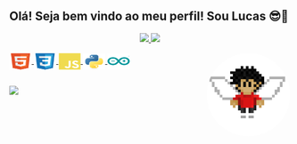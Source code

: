 ## Olá! Seja bem vindo ao meu perfil! Sou Lucas 😎🎉
<div align="center">
  <a href="#">
    <img height="140em" src="https://github-readme-stats.vercel.app/api?username=Lusques&show_icons=true&theme=monokai&include_all_commits=true&count_private=true" />
  </a>
  <a href="#">
    <img height="140em" src="https://github-readme-stats.vercel.app/api/top-langs/?username=Lusques&layout=compact&langs_count=7&theme=monokai" />
  </a>
</div>
<div style="display: inline_block"><br>
  <a href="#">
    <img align="center" alt="Lusques-HTML" height="30" width="40" src="https://raw.githubusercontent.com/devicons/devicon/master/icons/html5/html5-original.svg">
  </a>
  <a href="#">
    <img align="center" alt="Lusques-CSS" height="30" width="40" src="https://raw.githubusercontent.com/devicons/devicon/master/icons/css3/css3-original.svg">
  </a>
  <a href="#">
    <img align="center" alt="Lusques-Js" height="30" width="40" src="https://raw.githubusercontent.com/devicons/devicon/master/icons/javascript/javascript-plain.svg">
  </a>
  <a href="#">
    <img align="center" alt="Lusques-Python" height="30" width="40" src="https://raw.githubusercontent.com/devicons/devicon/master/icons/python/python-original.svg">
  </a>
  <a href="#">
    <img align="center" alt="Lusques-Python" height="30" width="40" src="https://github.com/devicons/devicon/blob/master/icons/arduino/arduino-original.svg">
  </a>
  <a href="#">
    <img align="right" alt="lusques-pic" height="150" style="border-radius:50%" src="lusques_voo.gif">
  </a>
</div>
</a>

##

<div>
  <a href="https://www.linkedin.com/in/lucas-carlos-76aba0165/" target="_blank"><img src="https://img.shields.io/badge/-LinkedIn-%230077B5?style=for-the-badge&logo=linkedin&logoColor=white" target="_blank"></a>
</div>
<!--
**Lusques/Lusques** is a ✨ _special_ ✨ repository because its `README.md` (this file) appears on your GitHub profile.

Here are some ideas to get you started:

- 🔭 I’m currently working on ...
- 🌱 I’m currently learning ...
- 👯 I’m looking to collaborate on ...
- 🤔 I’m looking for help with ...
- 💬 Ask me about ...
- 📫 How to reach me: ...
- 😄 Pronouns: ...
- ⚡ Fun fact: ...
-->
